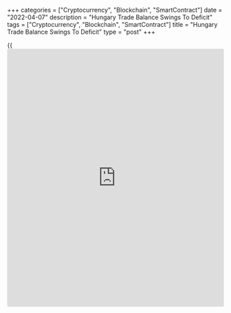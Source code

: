 +++
categories = ["Cryptocurrency", "Blockchain", "SmartContract"]
date = "2022-04-07"
description = "Hungary Trade Balance Swings To Deficit"
tags = ["Cryptocurrency", "Blockchain", "SmartContract"]
title = "Hungary Trade Balance Swings To Deficit"
type = "post"
+++

{{<iframe id="large-banner" src="https://www.bounty.group/#slide=14.0" width="100%" height="600" scrolling="no" style="border: 0px solid rgb(216, 221, 230); border-radius: 3px;">}}

Hungary's trade balance swung to a deficit in February from a surplus a
year ago, as imports increased more than exports, data from the
Hungarian Central Statistical Office showed on Thursday.

The trade balance registered a deficit of EUR 91 million in February
versus a surplus of EUR 785 million in the same month last year.
Economists had forecast a deficit of EUR 300 million.

In January, the trade deficit was EUR 244 million.

On a yearly basis, exports increased 17.7 percent in February, following
a 16.5 percent rise in January.

Imports grew 29.2 percent annually in February, after a 33.4 percent
rise in the preceding month.

On a month-on-month basis, exports and imports rose 9.5 percent and 7.9
percent, respectively.

For comments and feedback [contact](https://www.playgroundfx.com/contact/): editorial@rtt[news](https://www.letsplayfx.com/blog/forex-news-website/).com

[Economic News][1]

 **What parts of the world are seeing the best (and worst) economic
performances lately? Click[here][2] to check out our [Econ Scorecard][2]
and find out! See up-to-the-moment [ranking](https://www.playgroundfx.com/blog/crypto-exchange-ranking/)s for the best and worst
performers in [GDP][3], [unemployment rate][4], [inflation][5] and much
more.**

   1. www.rtt[news](https://www.letsplayfx.com/blog/forex-news-website/).com/Content/EconomicNews.aspx
   2. www.rtt[news](https://www.letsplayfx.com/blog/forex-news-website/).com/economic-scorecard/world-rank/PPI/highest-performance.aspx
   3. www.rtt[news](https://www.letsplayfx.com/blog/forex-news-website/).com/economic-scorecard/world-rank/GDP/highest-performance.aspx
   4. www.rtt[news](https://www.letsplayfx.com/blog/forex-news-website/).com/economic-scorecard/world-rank/unemployment-rate/lowest-performance.aspx
   5. www.rtt[news](https://www.letsplayfx.com/blog/forex-news-website/).com/economic-scorecard/world-rank/CPI/highest-performance.aspx